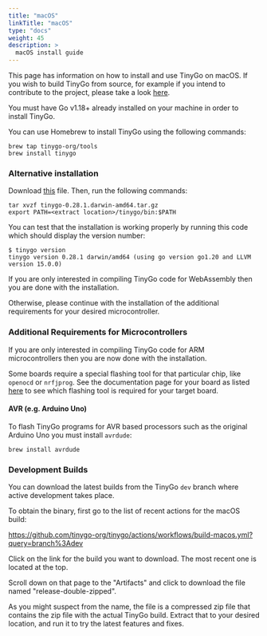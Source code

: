 ```yaml
---
title: "macOS"
linkTitle: "macOS"
type: "docs"
weight: 45
description: >
  macOS install guide
---
```


This page has information on how to install and use TinyGo on macOS. If you wish to build TinyGo from source, for example if you intend to contribute to the project, please take a look [here](../../../docs/guides/build).

You must have Go v1.18+ already installed on your machine in order to install TinyGo.

You can use Homebrew to install TinyGo using the following commands:

```shell
brew tap tinygo-org/tools
brew install tinygo
```

### Alternative installation

Download [this](https://github.com/tinygo-org/tinygo/releases/download/v0.28.1/tinygo0.28.1.darwin-amd64.tar.gz) file. Then, run the following commands:

```shell
tar xvzf tinygo-0.28.1.darwin-amd64.tar.gz
export PATH=<extract location>/tinygo/bin:$PATH
```

You can test that the installation is working properly by running this code which should display the version number:

```shell
$ tinygo version
tinygo version 0.28.1 darwin/amd64 (using go version go1.20 and LLVM version 15.0.0)
```

If you are only interested in compiling TinyGo code for WebAssembly then you are done with the installation.

Otherwise, please continue with the installation of the additional requirements for your desired microcontroller.

### Additional Requirements for Microcontrollers

If you are only interested in compiling TinyGo code for ARM microcontrollers then you are now done with the installation.

Some boards require a special flashing tool for that particular chip, like `openocd` or `nrfjprog`. See the documentation page for your board as listed [here](../../../docs/reference/microcontrollers/) to see which flashing tool is required for your target board.

#### AVR (e.g. Arduino Uno)

To flash TinyGo programs for AVR based processors such as the original Arduino Uno you must install `avrdude`:

```shell
brew install avrdude
```

### Development Builds

You can download the latest builds from the TinyGo `dev` branch where active development takes place.

To obtain the binary, first go to the list of recent actions for the macOS build:

https://github.com/tinygo-org/tinygo/actions/workflows/build-macos.yml?query=branch%3Adev

Click on the link for the build you want to download. The most recent one is located at the top.

Scroll down on that page to the "Artifacts" and click to download the file named "release-double-zipped".

As you might suspect from the name, the file is a compressed zip file that contains the zip file with the actual TinyGo build. Extract that to your desired location, and run it to try the latest features and fixes.
